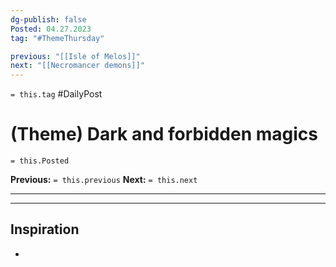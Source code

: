 ```yaml
---
dg-publish: false
Posted: 04.27.2023
tag: "#ThemeThursday"

previous: "[[Isle of Melos]]"
next: "[[Necromancer demons]]"
---
```

`= this.tag` #DailyPost 
# (Theme) Dark and forbidden magics
`= this.Posted`

**Previous:** `= this.previous`
**Next:** `= this.next`

---



---

## Inspiration
- 